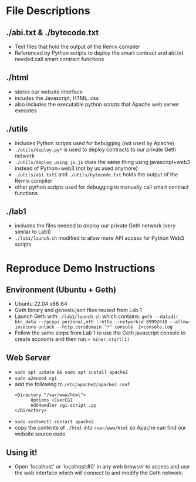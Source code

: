 # File Descriptions

## ./abi.txt & ./bytecode.txt
- Text files that hold the output of the Remix compiler
- Referenced by Python scripts to deploy the smart contract and abi.txt needed call smart contract functions 

## ./html
 - stores our website interface
 - incudes the Javascript, HTML, css
 - also includes the executable python scripts that Apache web server executes

## ./utils 
- includes Python scripts used for bebugging (not used by Apache)
- `./utils/deploy.py*` is used to deploy contracts to our private Geth network
- `./utils/deploy_using_js.js` does the same thing using javascript+web3 instead of Python+web3 (not by us used anymore)
- `./utils/abi.txt1` and `./utils/bytecode.txt` holds the output of the Remix compiler
- other python scripts used for debugging to manually call smart contract functions

## ./lab1
- includes the files needed to deploy our private Geth network (very similar to Lab1)
- `./lab1/launch.sh` modified to allow more API access for Python Web3 scripts 

# Reproduce Demo Instructions

## Environment (Ubuntu + Geth)
- Ubuntu 22.04 x86_64
- Geth binary and genesis.json files reused from Lab 1
- Launch Geth with `./lab1/launch.sh` which contains: `geth --datadir bkc_data --rpcapi personal,eth --http --networkid 89992018 --allow-insecure-unlock --http.corsdomain "*" console  2>console.log`
- Follow the same steps from Lab 1 to use the Geth javascript console to create accounts and then run `> miner.start(1)`


## Web Server
- `sudo apt update && sudo apt install apache2`
- `sudo a2enmod cgi`
- add the following to `/etc/apache2/apache2.conf`
  ```
  <Directory "/var/www/html">
        Options +ExecCGI
        AddHandler cgi-script .py
  </Directory>
  ```
- `sudo systemctl restart apache2`
- copy the contents of `./html` into `/var/www/html` so Apache can find our website source code
  
## Using it!
- Open 'localhost' or 'localhost:80' in any web browser to access and use the web interface which will connect to and modify the Geth network.
